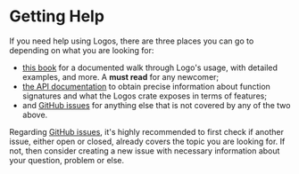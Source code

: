 # Getting Help

If you need help using Logos, there are three places you can go to depending
on what you are looking for:

+ [this book](./) for a documented walk through Logo's usage, with detailed
  examples, and more. A **must read** for any newcomer;
+ [the API documentation](https://docs.rs/logos/latest/logos/) to obtain precise
  information about function signatures and what the Logos crate exposes in
  terms of features;
+ and [GitHub issues](https://github.com/maciejhirsz/logos/issues) for anything
  else that is not covered by any of the two above.

Regarding [GitHub issues](https://github.com/maciejhirsz/logos/issues),
it's highly recommended to first check if another issue, either open or closed,
already covers the topic you are looking for. If not, then consider creating a
new issue with necessary information about your question, problem or else.
